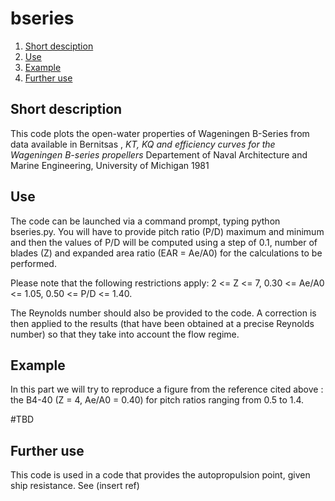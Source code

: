 # bseries

1. [Short desciption](#short-description)
1. [Use](#use)
1. [Example](#example)
1. [Further use](#further-use)

## Short description
This code plots the open-water properties of Wageningen B-Series from data available in Bernitsas , *KT, KQ and efficiency curves for the Wageningen B-series propellers*  Departement of Naval Architecture and Marine Engineering, University of Michigan 1981

## Use
The code can be launched via a command prompt, typing python bseries.py.
You will have to provide pitch ratio (P/D) maximum and minimum and then the values of P/D will be computed using a step of 0.1, number of blades (Z) and expanded area ratio (EAR = Ae/A0) for the calculations to be performed.

Please note that the following restrictions apply: 2 <= Z <= 7, 0.30 <= Ae/A0 <= 1.05, 0.50 <= P/D <= 1.40.

The Reynolds number should also be provided to the code. A correction is then applied to the results (that have been obtained at a precise Reynolds number) so that they take into account the flow regime. 

## Example

In this part we will try to reproduce a figure from the reference cited above : the B4-40 (Z = 4, Ae/A0 = 0.40) for pitch ratios ranging from 0.5 to 1.4.

#TBD

## Further use
This code is used in a code that provides the autopropulsion point, given ship resistance. See (insert ref)
